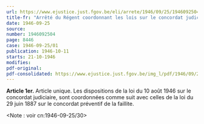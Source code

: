 ```yaml
---
url: https://www.ejustice.just.fgov.be/eli/arrete/1946/09/25/1946092504/justel
title-fr: "Arrêté du Régent coordonnant les lois sur le concordat judiciaire"
date: 1946-09-25
source:
number: 1946092504
page: 8446
case: 1946-09-25/01
publication: 1946-10-11
starts: 21-10-1946
modifies:
pdf-original:
pdf-consolidated: https://www.ejustice.just.fgov.be/img_l/pdf/1946/09/25/1946092504_F.pdf
---
```


**Article 1er.** Article unique. Les dispositions de la loi du 10 août 1946 sur le concordat judiciaire, sont coordonnées comme suit avec celles de la loi du 29 juin 1887 sur le concordat préventif de la faillite.

<Note : voir cn:1946-09-25/30>

